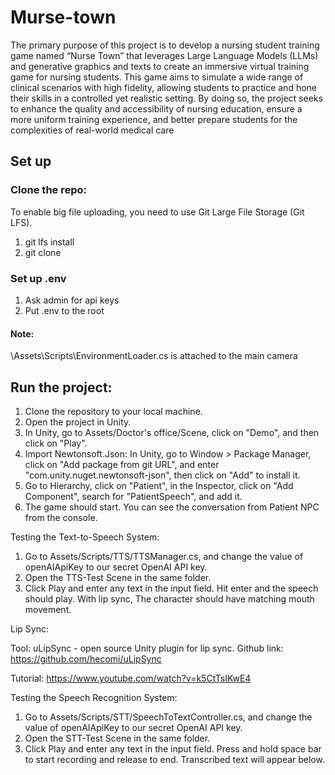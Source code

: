 # Murse-town


The primary purpose of this project is to develop a nursing student training game named “Nurse Town” that leverages Large Language Models (LLMs) and generative graphics and texts to create an immersive virtual training game for nursing students. This game aims to simulate a wide range of clinical scenarios with high fidelity, allowing students to practice and hone their skills in a controlled yet realistic setting. By doing so, the project seeks to enhance the quality and accessibility of nursing education, ensure a more uniform training experience, and better prepare students for the complexities of real-world medical care

## Set up
### Clone the repo:

To enable big file uploading, you need to use Git Large File Storage (Git LFS).

1. git lfs install
2. git clone <repository-url>

### Set up .env
1. Ask admin for api keys
2. Put .env to the root
#### Note:
\Assets\Scripts\EnvironmentLoader.cs is attached to the main camera
## Run the project:

1. Clone the repository to your local machine.
2. Open the project in Unity.
3. In Unity, go to Assets/Doctor's office/Scene, click on "Demo", and then click on "Play".
5. Import Newtonsoft.Json: In Unity, go to Window > Package Manager, click on "Add package from git URL", and enter "com.unity.nuget.newtonsoft-json", then click on "Add" to install it.
6. Go to Hierarchy, click on "Patient", in the Inspector, click on "Add Component", search for "PatientSpeech", and add it.
7. The game should start. You can see the conversation from Patient NPC from the console.

Testing the Text-to-Speech System:

1. Go to Assets/Scripts/TTS/TTSManager.cs, and change the value of openAIApiKey to our secret OpenAI API key.
2. Open the TTS-Test Scene in the same folder.
3. Click Play and enter any text in the input field. Hit enter and the speech should play. With lip sync, The character should have matching mouth movement.

Lip Sync:

Tool: uLipSync - open source Unity plugin for lip sync. Github link: https://github.com/hecomi/uLipSync

Tutorial: https://www.youtube.com/watch?v=k5CtTsIKwE4

Testing the Speech Recognition System:

1. Go to Assets/Scripts/STT/SpeechToTextController.cs, and change the value of openAIApiKey to our secret OpenAI API key.
2. Open the STT-Test Scene in the same folder.
3. Click Play and enter any text in the input field. Press and hold space bar to start recording and release to end. Transcribed text will appear below.
